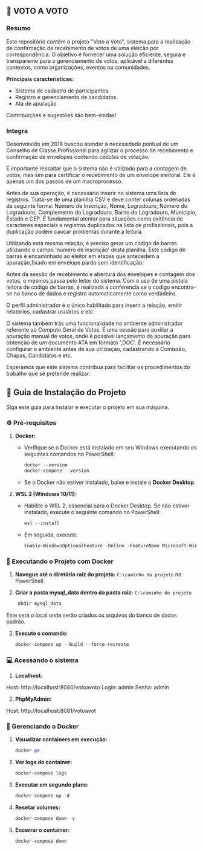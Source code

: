 ## 🚀 VOTO A VOTO

### Resumo

Este repositório contém o projeto "Voto a Voto", sistema para a realização de confirmação de recebimento de votos de uma eleição por correspondência. O objetivo é fornecer uma solução eficiente, segura e transparente para o gerenciamento de votos, aplicável a diferentes contextos, como organizações, eventos ou comunidades.

**Principais características:**

- Sistema de cadastro de participantes.
- Registro e gerenciamento de candidatos.
- Ata de apuração

Contribuições e sugestões são bem-vindas!

### Integra

Desenvolvido em 2018 buscou atender à necessidade pontual de um Conselho de Classe Profissional para agilizar o processo de recebimento e confirmação de envelopes contendo cédulas de votação.

É importante ressaltar que o sistema não é utilizado para a contagem de votos, mas sim para certificar o recebimento de um envelope eleitoral. Ele é apenas um dos passos de um macroprocesso.

Antes de sua operação, é necessário inserir no sistema uma lista de registros. Trata-se de uma planilha CSV e deve conter colunas ordenadas da seguinte forma: Número de Inscrição, Nome, Logradouro, Número do Logradouro, Complemento do Logradouro, Bairro do Logradouro, Município, Estado e CEP. É fundamental atentar para situações como exitência de caracteres especiais e registros duplicados na lista de profissionais, pois a duplicação podem caucar problemas durante a leitura.

Utilizando esta mesma relação, é preciso gerar um código de barras utilizando o campo 'numero de inscrição' desta planilha. Este código de barras é encaminhado ao eleitor em etapas que antecedem a apuração,fixado em envelope pardo sem identificação.

Antes da sessão de recebimento e abertura dos envelopes e contagem dos votos, o mesmos passa pelo leitor do sistema. Com o uso de uma pistola leitora de codigo de barras, é realizada a conferencia se o codigo encontra-se no banco de dados e registra automaticamente como verdadeiro. 

O perfil administrador é o único habilitado para inserir a relação, emitir relatórios, cadastrar usuários e etc.

O sistema também trás uma funcionalidade no ambiente administrador referente ao Computo Geral de Votos. É uma sessão para auxiliar a apuração manual de votos, onde é possível lançamento da apuração para obtenção de um documento ATA em formato ',DOC'. É necessário configurar o ambiente antes de sua utilização, cadastrando a Comissão, Chapas, Candidatos e etc.

Esperamos que este sistema contribua para facilitar os procedimentos do trabalho que se pretende realizar.

## 🚀 Guia de Instalação do Projeto

Siga este guia para instalar e executar o projeto em sua máquina.

### ⚙️ Pré-requisitos

1. **Docker:**
    - Verifique se o Docker está instalado em seu Windows executando os seguintes comandos no PowerShell:
      ```powershell
      docker --version
      docker-compose --version
      ```
    - Se o Docker não estiver instalado, baixe e instale o **Docker Desktop**.

2. **WSL 2 (Windows 10/11):**
    - Habilite o WSL 2, essencial para o Docker Desktop. Se não estiver instalado, execute o seguinte comando no PowerShell:
      ```powershell
      wsl --install
      ```
    - Em seguida, execute:
      ```powershell
      Enable-WindowsOptionalFeature -Online -FeatureName Microsoft-Windows-Subsystem-Linux
      ```

### 🐳 Executando o Projeto com Docker

1. **Navegue até o diretório raiz do projeto:** `C:\caminho do projeto` no PowerShell.

1. **Criar a pasta mysql_data dentro da pasta raiz:** `C:\caminho do projeto` 

    ```powershell
     mkdir mysql_data

Este será o local onde serão criados os arquivos do banco de dados padrão.


2. **Execute o comando:**
   ```powershell
   docker-compose up --build --force-recreate

### :computer: Acessando o sistema

1. **Localhost:** 

Host: http://localhost:8080/votoavoto
Login: admin
Senha: admin

2. **PhpMyAdmin:** 

Host: http://localhost:8081/votoavot

### 🐳 Gerenciando o Docker

1. **Visualizar containers em execução:** 
    ```powershelL
    docker ps

2. **Ver logs do container:** 
    ```powershelL 
    docker-compose logs

    
2. **Executar em segundo plano:** 
    ```powershelL 
    docker-compose up -d


2. **Resetar volumes:** 
    ```powershelL 
    docker-compose down -v


2. **Encerrar o container:** 
    ```powershelL 
    docker-compose down